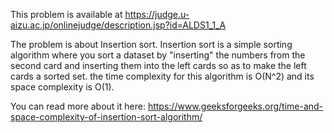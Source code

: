 This problem is available at https://judge.u-aizu.ac.jp/onlinejudge/description.jsp?id=ALDS1_1_A

The problem is about Insertion sort. Insertion sort is a simple sorting algorithm where you sort a dataset by "inserting" the numbers from the second card
and inserting them into the left cards so as to make the left cards a sorted set.
the time complexity for this algorithm is O(N^2) and its space complexity is O(1).

You can read more about it here: https://www.geeksforgeeks.org/time-and-space-complexity-of-insertion-sort-algorithm/